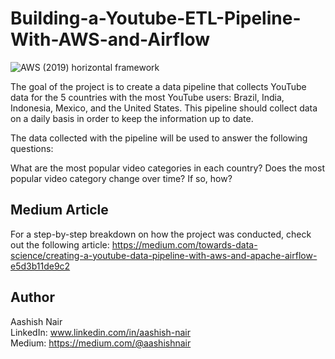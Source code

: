 
# Building-a-Youtube-ETL-Pipeline-With-AWS-and-Airflow
![AWS (2019) horizontal framework](https://user-images.githubusercontent.com/47230033/233806822-0b589864-6fab-499f-ba38-4b3ecbc54628.jpeg)


 
The goal of the project is to create a data pipeline that collects YouTube data for the 5 countries with the most YouTube users: Brazil, India, Indonesia, Mexico, and the United States. This pipeline should collect data on a daily basis in order to keep the information up to date.

The data collected with the pipeline will be used to answer the following questions:

What are the most popular video categories in each country?
Does the most popular video category change over time? If so, how?


## Medium Article

For a step-by-step breakdown on how the project was conducted, check out the following article: https://medium.com/towards-data-science/creating-a-youtube-data-pipeline-with-aws-and-apache-airflow-e5d3b11de9c2

## Author
Aashish Nair  
LinkedIn: www.linkedin.com/in/aashish-nair  
Medium: https://medium.com/@aashishnair





